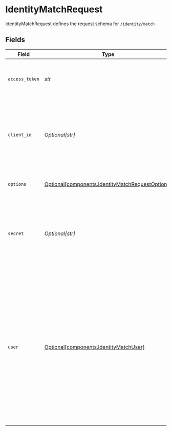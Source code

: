 # IdentityMatchRequest

IdentityMatchRequest defines the request schema for `/identity/match`


## Fields

| Field                                                                                                                                                                                                                                                                                 | Type                                                                                                                                                                                                                                                                                  | Required                                                                                                                                                                                                                                                                              | Description                                                                                                                                                                                                                                                                           |
| ------------------------------------------------------------------------------------------------------------------------------------------------------------------------------------------------------------------------------------------------------------------------------------- | ------------------------------------------------------------------------------------------------------------------------------------------------------------------------------------------------------------------------------------------------------------------------------------- | ------------------------------------------------------------------------------------------------------------------------------------------------------------------------------------------------------------------------------------------------------------------------------------- | ------------------------------------------------------------------------------------------------------------------------------------------------------------------------------------------------------------------------------------------------------------------------------------- |
| `access_token`                                                                                                                                                                                                                                                                        | *str*                                                                                                                                                                                                                                                                                 | :heavy_check_mark:                                                                                                                                                                                                                                                                    | The access token associated with the Item data is being requested for.                                                                                                                                                                                                                |
| `client_id`                                                                                                                                                                                                                                                                           | *Optional[str]*                                                                                                                                                                                                                                                                       | :heavy_minus_sign:                                                                                                                                                                                                                                                                    | Your Plaid API `client_id`. The `client_id` is required and may be provided either in the `PLAID-CLIENT-ID` header or as part of a request body.                                                                                                                                      |
| `options`                                                                                                                                                                                                                                                                             | [Optional[components.IdentityMatchRequestOptions]](../../models/shared/identitymatchrequestoptions.md)                                                                                                                                                                                | :heavy_minus_sign:                                                                                                                                                                                                                                                                    | An optional object to filter /identity/match results                                                                                                                                                                                                                                  |
| `secret`                                                                                                                                                                                                                                                                              | *Optional[str]*                                                                                                                                                                                                                                                                       | :heavy_minus_sign:                                                                                                                                                                                                                                                                    | Your Plaid API `secret`. The `secret` is required and may be provided either in the `PLAID-SECRET` header or as part of a request body.                                                                                                                                               |
| `user`                                                                                                                                                                                                                                                                                | [Optional[components.IdentityMatchUser]](../../models/shared/identitymatchuser.md)                                                                                                                                                                                                    | :heavy_minus_sign:                                                                                                                                                                                                                                                                    | The user's legal name, phone number, email address and address used to perform fuzzy match. If Financial Account Matching is enabled in the Identity Verification product, leave this field empty to automatically match against PII collected from the Identity Verification checks. |